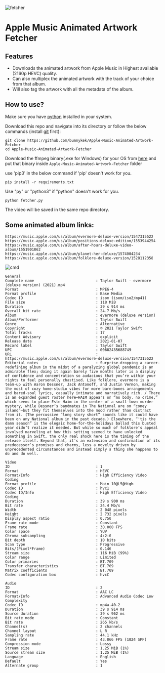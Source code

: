 ![fetcher](https://github.com/bunnykek/Apple-Music-Animated-Artwork-Fetcher/blob/main/assets/logo.svg "fetcher")
# Apple Music Animated Artwork Fetcher
## Features

- Downloads the animated artwork from Apple Music in Highest available (2160p HEVC) quality.
- Can also multiplex the animated artwork with the track of your choice from that album.
- Will also tag the artwork with all the metadata of the album.






## How to use?

Make sure you have [python](https://www.python.org/ "python") installed in your system.

Download this repo and navigate into its directory or follow the below commands (install [git](https://git-scm.com/) first):

```
git clone https://github.com/bunnykek/Apple-Music-Animated-Artwork-Fetcher
cd Apple-Music-Animated-Artwork-Fetcher
```

Download the ffmpeg binary(.exe for Windows) for your OS from [here](https://ffbinaries.com/downloads) and put that binary inside ``Apple-Music-Animated-Artwork-Fetcher`` folder

use 'pip3' in the below command if 'pip' doesn't work for you. 
```
pip install -r requirements.txt
```
Use "py" or "python3" if  "python" doesn't  work for you.
```
python fetcher.py
```

The video will be saved in the same repo directory.


## Some animated album links:
```
https://music.apple.com/us/album/evermore-deluxe-version/1547315522
https://music.apple.com/us/album/positions-deluxe-edition/1553944254
https://music.apple.com/us/album/after-hours-deluxe-video-album/1551901062
https://music.apple.com/us/album/planet-her-deluxe/1574004234
https://music.apple.com/us/album/folklore-deluxe-version/1528112358
```
![cmd](https://i.imgur.com/3LJjpj8.png "cmd")
```
General
Complete name                            : Taylor Swift - evermore (deluxe version) (2021).mp4
Format                                   : MPEG-4
Format profile                           : Base Media
Codec ID                                 : isom (isom/iso2/mp41)
File size                                : 118 MiB
Duration                                 : 39 s 914 ms
Overall bit rate                         : 24.7 Mb/s
Album                                    : evermore (deluxe version)
Album/Performer                          : Taylor Swift
Genre                                    : Alternative
Copyright                                : ℗ 2021 Taylor Swift
Total tracks                             : 17
Content Advisory                         : explicit
Release date                             : 2021-01-07
Record label                             : Taylor Swift
UPC                                      : 00602435688749
URL                                      : https://music.apple.com/us/album/evermore-deluxe-version/1547315522
Editorial notes                          : Surprise-dropping a career-redefining album in the midst of a paralyzing global pandemic is an admirable flex; doing it again barely five months later is a display of confidence and concentration so audacious that you’re within your rights to feel personally chastised. Like folklore, evermore is a team-up with Aaron Dessner, Jack Antonoff, and Justin Vernon, making the most of cozy home-studio vibes for more bare-bones arrangements and bared-soul lyrics, casually intimate and narratively rich. / There is an expanded guest roster here—HAIM appears on “no body, no crime,” which seems to place Este Haim in the center of a small-town murder mystery, while Dessner’s bandmates in The National are on “coney island”—but they fit themselves into the mood rather than distract from it. (The percussive “long story short” sounds like it could have been on any National album in the past decade.) Elsewhere, “'tis the damn season” is the elegaic home-for-the-holidays ballad this busted year didn’t realize it needed. But while so much of folklore’s appeal involved marveling at how this setting seemed to have unlocked something in Swift, the only real shock here is the timing of the release itself. Beyond that, it’s an extension and confirmation of its predecessor’s promises and charms, less a novelty driven by unprecedented circumstances and instead simply a thing she happens to do and do well.

Video
ID                                       : 1
Format                                   : HEVC
Format/Info                              : High Efficiency Video Coding
Format profile                           : Main 10@L5@High
Codec ID                                 : hvc1
Codec ID/Info                            : High Efficiency Video Coding
Duration                                 : 39 s 900 ms
Bit rate                                 : 24.4 Mb/s
Width                                    : 2 048 pixels
Height                                   : 2 732 pixels
Display aspect ratio                     : 0.750
Frame rate mode                          : Constant
Frame rate                               : 30.000 FPS
Color space                              : YUV
Chroma subsampling                       : 4:2:0
Bit depth                                : 10 bits
Scan type                                : Progressive
Bits/(Pixel*Frame)                       : 0.146
Stream size                              : 116 MiB (99%)
Color range                              : Limited
Color primaries                          : BT.709
Transfer characteristics                 : BT.709
Matrix coefficients                      : BT.709
Codec configuration box                  : hvcC

Audio
ID                                       : 2
Format                                   : AAC LC
Format/Info                              : Advanced Audio Codec Low Complexity
Codec ID                                 : mp4a-40-2
Duration                                 : 39 s 914 ms
Source duration                          : 39 s 962 ms
Bit rate mode                            : Constant
Bit rate                                 : 265 kb/s
Channel(s)                               : 2 channels
Channel layout                           : L R
Sampling rate                            : 44.1 kHz
Frame rate                               : 43.066 FPS (1024 SPF)
Compression mode                         : Lossy
Stream size                              : 1.25 MiB (1%)
Source stream size                       : 1.25 MiB (1%)
Language                                 : English
Default                                  : Yes
Alternate group                          : 1
```

